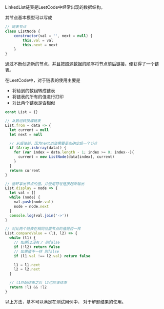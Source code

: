LinkedList链表是LeetCode中经常出现的数据结构。

其节点基本模型可以写成

```javascript
// 链表节点
class ListNode {
    constructor(val = '', next = null) {
        this.val = val
        this.next = next
    }
}
```

通过不断创造新的节点，并且按照源数据的顺序将节点前后链接，便获得了一个链表。

在LeetCode中，对于链表的使用主要是

- 将给到的数组转成链表
- 将链表的所有的值进行打印
- 对比两个链表是否相似

```javascript
const List = {}

// 从数组转换成链表
List.from = data => {
  let current = null
  let next = null

  // 从后往前，因为next的值需要是先确定后一个节点
  if (Array.isArray(data)) {
    for (var index = data.length - 1; index >= 0; index--){
      current = new ListNode(data[index], current)
    }
  }
  return current
}

// 循环拿出节点的值，并使用符号连接起来输出
List.display = node => {
  let val = []
  while (node) {
    val.push(node.val)
    node = node.next
  }
  console.log(val.join('->'))
}

// 对比两个链表在相同位置节点的值是否一样
List.compareValue = (l1, l2) => {
  while (l1) {
    // 如果l2没有了 则false
    if (!l2) return false
    // 如果值不一样 则false
    if (l1.val !== l2.val) return false

    l1 = l1.next
    l2 = l2.next
  }

  // l1匹配结束之后 l2也应该结束
  return !l1 && !l2
}
```

以上方法，基本可以满足在测试用例中， 对于解题结果的使用。